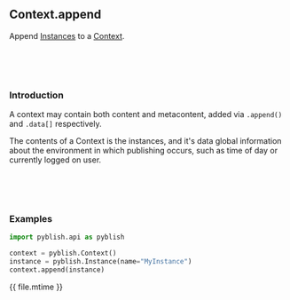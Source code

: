 ## Context.append

Append [Instances](Instance.md) to a [Context](Context.md).

<br>
<br>
<br>

### Introduction

A context may contain both content and metacontent, added via `.append()` and `.data[]` respectively.

The contents of a Context is the instances, and it's data global information about the environment in which publishing occurs, such as time of day or currently logged on user.

<br>
<br>
<br>

### Examples

```python
import pyblish.api as pyblish

context = pyblish.Context()
instance = pyblish.Instance(name="MyInstance")
context.append(instance)
```

<div class="modified-date">{{ file.mtime }}</div>